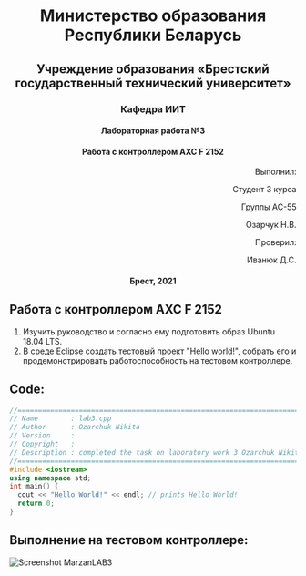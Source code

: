 # <p align="center"> Министерство образования Республики Беларусь </p>

## <p align="center"> Учреждение образования «Брестский государственный технический университет»</p>

### <p align="center"> Кафедра ИИТ</p>



#### <p align="center">Лабораторная работа №3</p>

#### <p align="center">Работа с контроллером AXC F 2152</p>

<p align="right" >Выполнил: </p>

<p align="right" >Студент 3 курса</p>

<p align="right" >Группы АС-55</p>

<p align="right" >Озарчук Н.В.</p>

<p align="right" >Проверил:</p>

<p align="right" >Иванюк Д.С.</p>

#### <p align="center">Брест, 2021</p>

## Работа с контроллером AXC F 2152
1. Изучить руководство и согласно ему подготовить образ Ubuntu 18.04 LTS.
2. В среде Eclipse создать тестовый проект "Hello world!", собрать его и продемонстрировать работоспособность на тестовом контроллере.
  ## Code:
  ```C++
//============================================================================
// Name        : lab3.cpp
// Author      : Ozarchuk Nikita
// Version     :
// Copyright   : 
// Description : completed the task on laboratory work 3 Ozarchuk Nikita
//============================================================================
#include <iostream>
using namespace std;
int main() {
	cout << "Hello World!" << endl; // prints Hello World!
	return 0;
}
```

## Выполнение на тестовом контроллере:

![Screenshot MarzanLAB3](https://raw.githubusercontent.com/ozarchuk-nikita/MMIPU-2021/master/trunk/as005515/task_03/doc/Laba.jpg)

